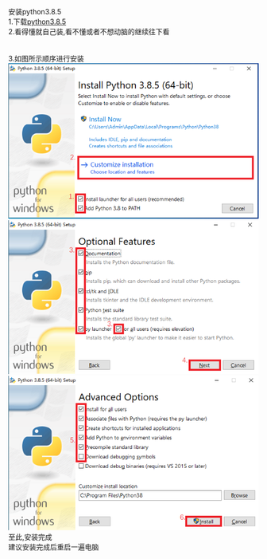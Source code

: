 安装python3.8.5<br>
1.下载[python3.8.5](https://www.python.org/ftp/python/3.8.5/python-3.8.5-amd64.exe "python.org")<br>
2.看得懂就自己装,看不懂或者不想动脑的继续往下看<br><br><br>
3.如图所示顺序进行安装<br>
![1](./1.png)<br>
![2](./2.png)<br>
![3](./3.png)<br>
至此,安装完成<br>
建议安装完成后重启一遍电脑<br>